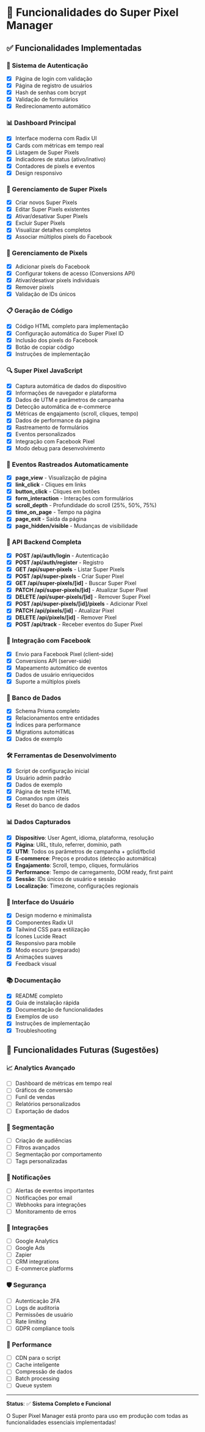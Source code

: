 # 🚀 Funcionalidades do Super Pixel Manager

## ✅ Funcionalidades Implementadas

### 🔐 Sistema de Autenticação
- [x] Página de login com validação
- [x] Página de registro de usuários
- [x] Hash de senhas com bcrypt
- [x] Validação de formulários
- [x] Redirecionamento automático

### 📊 Dashboard Principal
- [x] Interface moderna com Radix UI
- [x] Cards com métricas em tempo real
- [x] Listagem de Super Pixels
- [x] Indicadores de status (ativo/inativo)
- [x] Contadores de pixels e eventos
- [x] Design responsivo

### 🎯 Gerenciamento de Super Pixels
- [x] Criar novos Super Pixels
- [x] Editar Super Pixels existentes
- [x] Ativar/desativar Super Pixels
- [x] Excluir Super Pixels
- [x] Visualizar detalhes completos
- [x] Associar múltiplos pixels do Facebook

### 📱 Gerenciamento de Pixels
- [x] Adicionar pixels do Facebook
- [x] Configurar tokens de acesso (Conversions API)
- [x] Ativar/desativar pixels individuais
- [x] Remover pixels
- [x] Validação de IDs únicos

### 📋 Geração de Código
- [x] Código HTML completo para implementação
- [x] Configuração automática do Super Pixel ID
- [x] Inclusão dos pixels do Facebook
- [x] Botão de copiar código
- [x] Instruções de implementação

### 🔍 Super Pixel JavaScript
- [x] Captura automática de dados do dispositivo
- [x] Informações de navegador e plataforma
- [x] Dados de UTM e parâmetros de campanha
- [x] Detecção automática de e-commerce
- [x] Métricas de engajamento (scroll, cliques, tempo)
- [x] Dados de performance da página
- [x] Rastreamento de formulários
- [x] Eventos personalizados
- [x] Integração com Facebook Pixel
- [x] Modo debug para desenvolvimento

### 🎯 Eventos Rastreados Automaticamente
- [x] **page_view** - Visualização de página
- [x] **link_click** - Cliques em links
- [x] **button_click** - Cliques em botões
- [x] **form_interaction** - Interações com formulários
- [x] **scroll_depth** - Profundidade do scroll (25%, 50%, 75%)
- [x] **time_on_page** - Tempo na página
- [x] **page_exit** - Saída da página
- [x] **page_hidden/visible** - Mudanças de visibilidade

### 📡 API Backend Completa
- [x] **POST /api/auth/login** - Autenticação
- [x] **POST /api/auth/register** - Registro
- [x] **GET /api/super-pixels** - Listar Super Pixels
- [x] **POST /api/super-pixels** - Criar Super Pixel
- [x] **GET /api/super-pixels/[id]** - Buscar Super Pixel
- [x] **PATCH /api/super-pixels/[id]** - Atualizar Super Pixel
- [x] **DELETE /api/super-pixels/[id]** - Remover Super Pixel
- [x] **POST /api/super-pixels/[id]/pixels** - Adicionar Pixel
- [x] **PATCH /api/pixels/[id]** - Atualizar Pixel
- [x] **DELETE /api/pixels/[id]** - Remover Pixel
- [x] **POST /api/track** - Receber eventos do Super Pixel

### 🔄 Integração com Facebook
- [x] Envio para Facebook Pixel (client-side)
- [x] Conversions API (server-side)
- [x] Mapeamento automático de eventos
- [x] Dados de usuário enriquecidos
- [x] Suporte a múltiplos pixels

### 💾 Banco de Dados
- [x] Schema Prisma completo
- [x] Relacionamentos entre entidades
- [x] Índices para performance
- [x] Migrations automáticas
- [x] Dados de exemplo

### 🛠️ Ferramentas de Desenvolvimento
- [x] Script de configuração inicial
- [x] Usuário admin padrão
- [x] Dados de exemplo
- [x] Página de teste HTML
- [x] Comandos npm úteis
- [x] Reset do banco de dados

### 📊 Dados Capturados
- [x] **Dispositivo**: User Agent, idioma, plataforma, resolução
- [x] **Página**: URL, título, referrer, domínio, path
- [x] **UTM**: Todos os parâmetros de campanha + gclid/fbclid
- [x] **E-commerce**: Preços e produtos (detecção automática)
- [x] **Engajamento**: Scroll, tempo, cliques, formulários
- [x] **Performance**: Tempo de carregamento, DOM ready, first paint
- [x] **Sessão**: IDs únicos de usuário e sessão
- [x] **Localização**: Timezone, configurações regionais

### 🎨 Interface do Usuário
- [x] Design moderno e minimalista
- [x] Componentes Radix UI
- [x] Tailwind CSS para estilização
- [x] Ícones Lucide React
- [x] Responsivo para mobile
- [x] Modo escuro (preparado)
- [x] Animações suaves
- [x] Feedback visual

### 📚 Documentação
- [x] README completo
- [x] Guia de instalação rápida
- [x] Documentação de funcionalidades
- [x] Exemplos de uso
- [x] Instruções de implementação
- [x] Troubleshooting

## 🔮 Funcionalidades Futuras (Sugestões)

### 📈 Analytics Avançado
- [ ] Dashboard de métricas em tempo real
- [ ] Gráficos de conversão
- [ ] Funil de vendas
- [ ] Relatórios personalizados
- [ ] Exportação de dados

### 🎯 Segmentação
- [ ] Criação de audiências
- [ ] Filtros avançados
- [ ] Segmentação por comportamento
- [ ] Tags personalizadas

### 🔔 Notificações
- [ ] Alertas de eventos importantes
- [ ] Notificações por email
- [ ] Webhooks para integrações
- [ ] Monitoramento de erros

### 🔗 Integrações
- [ ] Google Analytics
- [ ] Google Ads
- [ ] Zapier
- [ ] CRM integrations
- [ ] E-commerce platforms

### 🛡️ Segurança
- [ ] Autenticação 2FA
- [ ] Logs de auditoria
- [ ] Permissões de usuário
- [ ] Rate limiting
- [ ] GDPR compliance tools

### 🚀 Performance
- [ ] CDN para o script
- [ ] Cache inteligente
- [ ] Compressão de dados
- [ ] Batch processing
- [ ] Queue system

---

**Status**: ✅ **Sistema Completo e Funcional**

O Super Pixel Manager está pronto para uso em produção com todas as funcionalidades essenciais implementadas! 